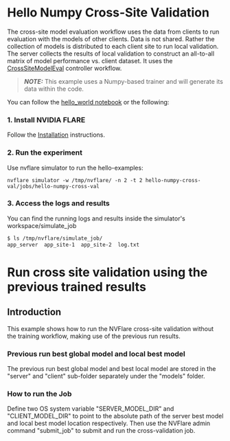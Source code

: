 # Hello Numpy Cross-Site Validation

The cross-site model evaluation workflow uses the data from clients to run evaluation with the models of other clients. Data is not shared. Rather the collection of models is distributed to each client site to run local validation. The server collects the results of local validation to construct an all-to-all matrix of model performance vs. client dataset. It uses the [CrossSiteModelEval](https://nvflare.readthedocs.io/en/main/apidocs/nvflare.app_common.workflows.cross_site_model_eval.html) controller workflow.

> **_NOTE:_** This example uses a Numpy-based trainer and will generate its data within the code.

You can follow the [hello_world notebook](../hello_world.ipynb) or the following:

### 1. Install NVIDIA FLARE

Follow the [Installation](https://nvflare.readthedocs.io/en/main/quickstart.html) instructions.

### 2. Run the experiment

Use nvflare simulator to run the hello-examples:

```
nvflare simulator -w /tmp/nvflare/ -n 2 -t 2 hello-numpy-cross-val/jobs/hello-numpy-cross-val
```

### 3. Access the logs and results

You can find the running logs and results inside the simulator's workspace/simulate_job

```bash
$ ls /tmp/nvflare/simulate_job/
app_server  app_site-1  app_site-2  log.txt

```

# Run cross site validation using the previous trained results

## Introduction

This example shows how to run the NVFlare cross-site validation without the training workflow, making use of the previous run results. 

### Previous run best global model and local best model

The previous run best global model and best local model are stored in the "server" and "client" sub-folder separately under the "models" folder. 

### How to run the Job

Define two OS system variable "SERVER_MODEL_DIR" and "CLIENT_MODEL_DIR" to point to the absolute path of the server best model and local best model location respectively. Then use the NVFlare admin command "submit_job" to submit and run the cross-validation job.

